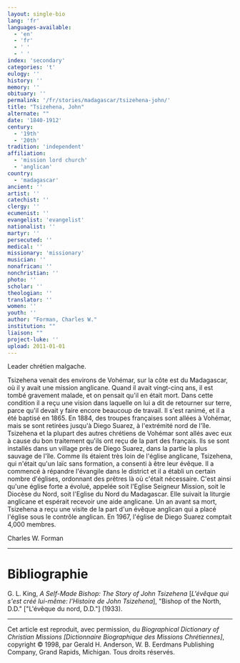 ```yaml
---
layout: single-bio
lang: 'fr'
languages-available:
  - 'en'
  - 'fr'
  - ' '
  - ' '
index: 'secondary'
categories: 't'
eulogy: ''
history: ''
memory: ''
obituary: ''
permalink: '/fr/stories/madagascar/tsizehena-john/'
title: "Tsizehena, John"
alternate: ""
date: '1840-1912'
century:
  - '19th'
  - '20th'
tradition: 'independent'
affiliation:
  - 'mission lord church'
  - 'anglican'
country:
  - 'madagascar'
ancient: ''
artist: ''
catechist: ''
clergy: ''
ecumenist: ''
evangelist: 'evangelist'
nationalist: ''
martyr: ''
persecuted: ''
medical: ''
missionary: 'missionary'
musician: ''
nonafrican: ''
nonchristian: ''
photo: ''
scholar: ''
theologian: ''
translator: ''
women: ''
youth: ''
author: "Forman, Charles W."
institution: ""
liaison: ""
project-luke: ''
upload: 2011-01-01
---
```




Leader chrétien malgache.

Tsizehena venait des environs de Vohémar, sur la côte est du Madagascar, où il y avait une mission anglicane. Quand il avait vingt-cinq ans, il est tombé gravement malade, et on pensait qu'il en était mort. Dans cette condition il a reçu une vision dans laquelle on lui a dit de retourner sur terre, parce qu'il devait y faire encore beaucoup de travail. Il s'est ranimé, et il a été baptisé en 1865. En 1884, des troupes françaises sont allées à Vohémar, mais se sont retirées jusqu'à Diego Suarez, à l'extrémité nord de l'île. Tsizehena et la plupart des autres chrétiens de Vohémar sont allés avec eux à cause du bon traitement qu'ils ont reçu de la part des français. Ils se sont installés dans un village près de Diego Suarez, dans la partie la plus sauvage de l'île. Comme ils étaient très loin de l'église anglicane, Tsizehena, qui n'était qu'un laïc sans formation, a consenti à être leur évêque. Il a commencé à répandre l'évangile dans le district et il a établi un certain nombre d'églises, ordonnant des prêtres là où c'était nécessaire. C'est ainsi qu'une église forte a évolué, appelée soit l'Eglise Seigneur Mission, soit le Diocèse du Nord, soit l'Eglise du Nord du Madagascar. Elle suivait la liturgie anglicane et espérait recevoir une aide anglicane. Un an avant sa mort, Tsizehena a reçu une visite de la part d'un évêque anglican qui a placé l'église sous le contrôle anglican. En 1967, l'église de Diego Suarez comptait 4,000 membres.

Charles W. Forman

---

# Bibliographie

G. L. King, *A Self-Made Bishop: The Story of John Tsizehena*  [*L'évêque qui s'est cré&eacute; lui-même: l'Histoire de John Tsizehena*], "Bishop of the North, D.D." ["L'évêque du nord, D.D."] (1933).

---

Cet article est reproduit, avec permission, du *Biographical Dictionary of Christian Missions [Dictionnaire Biographique des Missions Chrétiennes]*, copyright © 1998, par Gerald H. Anderson, W. B. Eerdmans Publishing Company, Grand Rapids, Michigan. Tous droits réservés.
